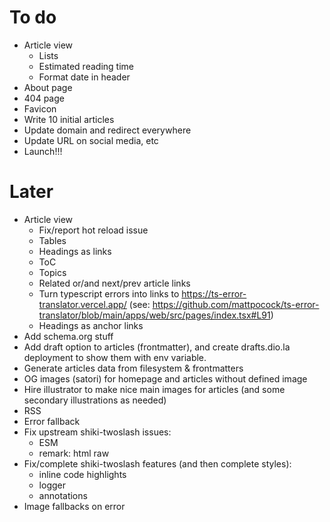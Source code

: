 # To do

- Article view
  - Lists
  - Estimated reading time
  - Format date in header
- About page
- 404 page
- Favicon
- Write 10 initial articles
- Update domain and redirect everywhere
- Update URL on social media, etc
- Launch!!!

# Later

- Article view
  - Fix/report hot reload issue
  - Tables
  - Headings as links
  - ToC
  - Topics
  - Related or/and next/prev article links
  - Turn typescript errors into links to https://ts-error-translator.vercel.app/ (see: https://github.com/mattpocock/ts-error-translator/blob/main/apps/web/src/pages/index.tsx#L91)
  - Headings as anchor links
- Add schema.org stuff
- Add draft option to articles (frontmatter), and create drafts.dio.la deployment to show them with env variable.
- Generate articles data from filesystem & frontmatters
- OG images (satori) for homepage and articles without defined image
- Hire illustrator to make nice main images for articles (and some secondary illustrations as needed)
- RSS
- Error fallback
- Fix upstream shiki-twoslash issues:
  - ESM
  - remark: html raw
- Fix/complete shiki-twoslash features (and then complete styles):
  - inline code highlights
  - logger
  - annotations
- Image fallbacks on error
